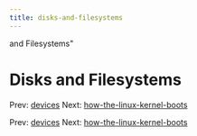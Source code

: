 ```yaml
---
title: disks-and-filesystems
---
```


and Filesystems"

# Disks and Filesystems

Prev: [devices](devices.md) Next:
[how-the-linux-kernel-boots](how-the-linux-kernel-boots.md)

Prev: [devices](devices.md) Next:
[how-the-linux-kernel-boots](how-the-linux-kernel-boots.md)
